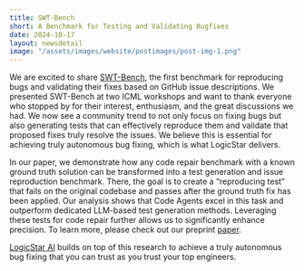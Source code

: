 ```yaml
---
title: SWT-Bench
short: A Benchmark for Testing and Validating Bugfixes
date: 2024-10-17
layout: newsdetail
image: "/assets/images/website/postimages/post-img-1.png"
---
```


<!-- ![image]({{ "/assets/images/website/postimages/post-img-1.jpeg" | relative_url }}) -->


<!-- On the morning of August 20, 2024, SBB (Swiss Federal Railways) faced a significant [disruption](https://news.sbb.ch/artikel/130813/nach-netzwerk-stoerung-situation-weitgehend-normalisiert) caused by a network issue. This incident triggered widespread service interruptions, affecting ticket sales, passenger information systems, and regional train operations. The fallout from this outage led to delays of up to 60 minutes, with residual disruptions persisting throughout the day. Although safety systems remained unaffected, this event highlights the fragility of our critical infrastructure.

This event underscores a harsh reality: critical infrastructure is more fragile than we often realize. When the systems we rely on for essential services break down, the consequences can ripple across entire regions, causing chaos and frustration.

Addressing these issues swiftly and effectively is no small feat, especially without the right tools to provide comprehensive insights and control. In the realm of network management, the complexity of modern systems means that pinpointing the root cause of a problem can be akin to searching for a needle in a haystack—a challenge that only intensifies as networks expand.

At NetFabric, we are committed to transforming this landscape. Our mission is building a next-generation network observability platform that unifies all your network data sources into a cohesive, seamless experience, delivering real-time answers to every network question. The future of your network doesn’t have to be uncertain. With NetFabric, you can be prepared for whatever comes next. -->

We are excited to share <a href="https://github.com/logic-star-ai/SWT-Bench">SWT-Bench</a>, the first benchmark for reproducing bugs and validating their fixes based on GitHub issue descriptions. We presented SWT-Bench at two ICML workshops and want to thank everyone who stopped by for their interest, enthusiasm, and the great discussions we had. We now see a community trend to not only focus on fixing bugs but also generating tests that can effectively reproduce them and validate that proposed fixes truly resolve the issues. We believe this is essential for achieving truly autonomous bug fixing, which is what LogicStar delivers.

In our paper, we demonstrate how any code repair benchmark with a known ground truth solution can be transformed into a test generation and issue reproduction benchmark. There, the goal is to create a “reproducing test” that fails on the original codebase and passes after the ground truth fix has been applied. Our analysis shows that Code Agents excel in this task and outperform dedicated LLM-based test generation methods. Leveraging these tests for code repair further allows us to significantly enhance precision. To learn more, please check out our preprint <a href="https://arxiv.org/abs/2406.12952">paper</a>.

<a href="https://logicstar.ai/">LogicStar AI</a>  builds on top of this research to achieve a truly autonomous bug fixing that you can trust as you trust your top engineers. 

